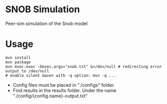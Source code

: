 # SNOB Simulation

Peer-sim simulation of the Snob model

# Usage

```
mvn install
mvn package
mvn exec:exec -Dexec.args="snob.txt" &>/dev/null # redirecting error output to /dev/null
# enable silent maven with -q option: mvn -q ...
```
* Config files must be placed in "./configs" folder.
* Find results in the results folder. Under the name "./config/{config.name}-output.txt"